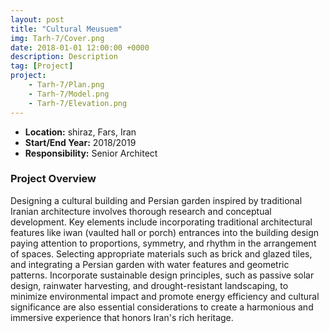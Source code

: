 ```yaml
---
layout: post
title: "Cultural Meusuem"
img: Tarh-7/Cover.png
date: 2018-01-01 12:00:00 +0000
description: Description
tag: [Project]
project:
    - Tarh-7/Plan.png
    - Tarh-7/Model.png
    - Tarh-7/Elevation.png
---
```


- **Location:** shiraz, Fars, Iran
- **Start/End Year:** 2018/2019
- **Responsibility:** Senior Architect

### Project Overview

Designing a cultural building and Persian garden inspired by traditional Iranian architecture involves thorough research and conceptual development. Key elements include incorporating traditional architectural features like iwan (vaulted hall or porch) entrances into the building design paying attention to proportions, symmetry, and rhythm in the arrangement of spaces. Selecting appropriate materials such as brick and glazed tiles, and integrating a Persian garden with water features and geometric patterns. Incorporate sustainable design principles, such as passive solar design, rainwater harvesting, and drought-resistant landscaping, to minimize environmental impact and promote energy efficiency and cultural significance are also essential considerations to create a harmonious and immersive experience that honors Iran's rich heritage.

